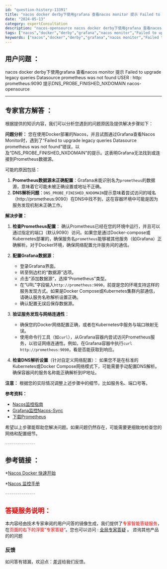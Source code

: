 ```yaml
---
id: "question-history-13391"
title: "nacos docker derby下使用grafana 查看nacos monitor 提示 Failed to upgrade legacy queries Datasource prometheus was not found USER : http: prometheus:9090 提示DNS_PROBE_FINISHED_NXDOMAIN nacos-opensource"
date: "2024-05-13"
category: expertConsultation
description: "nacos-opensource nacos docker derby下使用grafana 查看nacos monitor 提示 Failed to upgrade legacy queries Datasource prometheus was not found USER : http: prometheus:9090 提示DNS_PROBE_FINISHED_NXDOMAIN"
tags: ["nacos","docker","derby","grafana","nacos monitor","Failed to upgrade legacy queries","Datasource","prometheus","9090","DNS_PROBE_FINISHED_NXDOMAIN"]
keywords: ["nacos","docker","derby","grafana","nacos monitor","Failed to upgrade legacy queries","Datasource","prometheus","9090","DNS_PROBE_FINISHED_NXDOMAIN"]
---
```


## 用户问题 ： 
 nacos docker derby下使用grafana 查看nacos monitor 提示 Failed to upgrade legacy queries Datasource prometheus was not found USER : http: prometheus:9090 提示DNS_PROBE_FINISHED_NXDOMAIN nacos-opensource 

---------------
## 专家官方解答 ：

根据提供的知识内容，我们可以分析您遇到的问题原因及提供解决步骤如下：

**问题分析：**
您在使用Docker部署的Nacos，并且试图通过Grafana查看Nacos Monitor时，遇到了“Failed to upgrade legacy queries Datasource prometheus was not found”错误，以及“DNS_PROBE_FINISHED_NXDOMAIN”的提示。这表明Grafana无法找到或连接到Prometheus数据源。

可能的原因包括：
1. **Prometheus数据源未正确配置**：Grafana未能识别名为`prometheus`的数据源，意味着它可能未被正确设置或地址不正确。
2. **DNS解析问题**：`DNS_PROBE_FINISHED_NXDOMAIN`提示意味着尝试访问的域名（http://prometheus:9090）在DNS中找不到，这在容器环境中可能是因为服务发现机制未正确工作。

**解决步骤：**
1. **检查Prometheus配置**：
   确认Prometheus已经在您的环境中运行，并且可以通过指定的端口（默认9090）访问。如果您是通过Docker-compose或Kubernetes部署的，确保服务名`prometheus`能够被其他服务（如Grafana）正确解析。对于Docker环境，确保网络配置允许服务间的通信。

2. **配置Grafana数据源**：
   - 登录Grafana界面。
   - 转至侧边栏的“数据源”选项。
   - 点击“添加数据源”，选择“Prometheus”类型。
   - 在“URL”字段输入`http://prometheus:9090`，前提是您的环境支持这样的服务发现方式。如果是Docker Compose或Kubernetes集群内部通信，请确认服务名称解析设置正确。
   - 确认配置无误后保存数据源。

3. **验证服务发现与网络连通性**：
   - 确保您的Docker网络配置正确，或者在Kubernetes中服务与端口映射无误。
   - 使用命令行工具（如`curl`），从Grafana容器内尝试访问Prometheus服务，以验证网络连通性。例如，在Grafana容器中执行`curl http://prometheus:9090`，看是否能获取到响应。

4. **检查DNS解析设置**（针对自定义网络配置）：
   如果您不是在标准的Kubernetes或Docker Compose网络模式下，可能需要手动配置DNS解析。确保容器间的服务名称能正确解析到IP地址。

**注意：** 根据您的实际情况调整上述步骤中的细节，比如服务名、端口号等。

**参考资料：**
- [Nacos监控指南](../guide/admin/monitor-guide.md)
- [Grafana监控Nacos-Sync](https://github.com/nacos-group/nacos-template/blob/master/nacos-sync-grafana)
- [下载Prometheus](https://prometheus.io/download/)

希望以上步骤能帮助您解决问题。如果问题仍然存在，可能需要更细致地检查您的网络和配置细节。


<font color="#949494">---------------</font> 


## 参考链接 ：

*[Nacos Docker 快速开始](https://nacos.io/docs/latest/quickstart/quick-start-docker)
 
 *[Nacos 监控手册](https://nacos.io/docs/latest/guide/admin/monitor-guide)


 <font color="#949494">---------------</font> 
 


## <font color="#FF0000">答疑服务说明：</font> 

本内容经由技术专家审阅的用户问答的镜像生成，我们提供了<font color="#FF0000">专家智能答疑服务</font>，在<font color="#FF0000">页面的右下的浮窗”专家答疑“</font>。您也可以访问 : [全局专家答疑](https://opensource.alibaba.com/chatBot) 。 咨询其他产品的的问题

### 反馈
如问答有错漏，欢迎点：[差评](https://ai.nacos.io/user/feedbackByEnhancerGradePOJOID?enhancerGradePOJOId=13403)给我们反馈。
